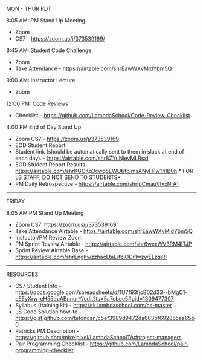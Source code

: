 MON - THUR PDT			

8:05 AM: PM Stand Up Meeting
- Zoom
- CS7 - https://zoom.us/j/373539169/

8:45 AM: Student Code Challenge	
- Zoom
- Take Attendance - https://airtable.com/shrEawWXvMldYbm5Q
	
9:00 AM: Instructor Lecture
- Zoom
	
12:00 PM: Code Reviews
- Checklist - https://github.com/LambdaSchool/Code-Review-Checklist

4:00 PM	End of Day Stand Up
- Zoom	CS7 - https://zoom.us/j/373539169
- EOD Student Report
- Student link (should be automatically sent to them in slack at end of each day). - https://airtable.com/shr8ZYuNjevMLRsxI
- EOD Student Report Results - https://airtable.com/shrKGCKg3cwq5EWUt/tblmsANyFPw14tB0h	* FOR LS STAFF, DO NOT SEND TO STUDENTS*
- PM Daily Retrospective - https://airtable.com/shripCmauVlvxNrAT

-----


FRIDAY			
			
8:05 AM	PM Stand Up Meeting
- Zoom CS7: https://zoom.us/j/373539169
- Take Attendance	Airtable - https://airtable.com/shrEawWXvMldYbm5Q
- Instuctor/PM Review	Zoom
- PM Sprint Review	Airtable - https://airtable.com/shr6wexWV3RM4ITJP
- Sprint Review Airtable Base	- https://airtable.com/shrEnghwzzhacLtaL/tblODr1wzwELzqjRI

-----

RESOURCES

- CS7 Student Info - https://docs.google.com/spreadsheets/d/1U7f93fjcB02d33--bMgC1-eEEyXrw_eH55duABnnurY/edit?ts=5a7ebee5#gid=1309477307
- Syllabus (training kit)	- https://tk.lambdaschool.com/cs-master	
- LS Code Solution how-to	- https://gist.github.com/tetondan/c5ef3989d9472da683bf692855ae65b0	
- Patricks PM Description	- https://github.com/mixelpixel/LambdaSchoolTA#project-managers	
- Pair Programming Checklist	- https://github.com/LambdaSchool/pair-programming-checklist	
